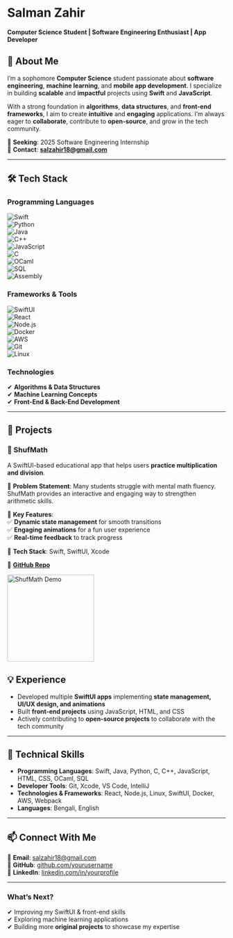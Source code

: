 # **Salman Zahir**  
**Computer Science Student | Software Engineering Enthusiast | App Developer**  

## 🚀 **About Me**  
I’m a sophomore **Computer Science** student passionate about **software engineering**, **machine learning**, and **mobile app development**. I specialize in building **scalable** and **impactful** projects using **Swift** and **JavaScript**.  

With a strong foundation in **algorithms**, **data structures**, and **front-end frameworks**, I aim to create **intuitive** and **engaging** applications. I’m always eager to **collaborate**, contribute to **open-source**, and grow in the tech community.  

📌 **Seeking**: 2025 Software Engineering Internship  
📩 **Contact**: **salzahir18@gmail.com**  

---  

## 🛠 **Tech Stack**  

### **Programming Languages**  
![Swift](https://img.shields.io/badge/Swift-F05138?style=flat&logo=swift&logoColor=white)  
![Python](https://img.shields.io/badge/Python-3776AB?style=flat&logo=python&logoColor=white)  
![Java](https://img.shields.io/badge/Java-007396?style=flat&logo=java&logoColor=white)  
![C++](https://img.shields.io/badge/C++-00599C?style=flat&logo=c%2B%2B&logoColor=white)  
![JavaScript](https://img.shields.io/badge/JavaScript-F7DF1E?style=flat&logo=javascript&logoColor=black)  
![C](https://img.shields.io/badge/C-A8B9CC?style=flat&logo=c&logoColor=black)  
![OCaml](https://img.shields.io/badge/OCaml-EF7A08?style=flat&logo=ocaml&logoColor=black)  
![SQL](https://img.shields.io/badge/SQL-4479A1?style=flat&logo=sqlite&logoColor=white)  
![Assembly](https://img.shields.io/badge/Assembly-525252?style=flat)  

### **Frameworks & Tools**  
![SwiftUI](https://img.shields.io/badge/SwiftUI-007AFF?style=flat&logo=swift&logoColor=white)  
![React](https://img.shields.io/badge/React-61DAFB?style=flat&logo=react&logoColor=black)  
![Node.js](https://img.shields.io/badge/Node.js-339933?style=flat&logo=nodedotjs&logoColor=white)  
![Docker](https://img.shields.io/badge/Docker-2496ED?style=flat&logo=docker&logoColor=white)  
![AWS](https://img.shields.io/badge/AWS-FF9900?style=flat&logo=amazonaws&logoColor=white)  
![Git](https://img.shields.io/badge/Git-F05032?style=flat&logo=git&logoColor=white)  
![Linux](https://img.shields.io/badge/Linux-FCC624?style=flat&logo=linux&logoColor=black)  

### **Technologies**  
✔ **Algorithms & Data Structures**  
✔ **Machine Learning Concepts**  
✔ **Front-End & Back-End Development**  

---  

## 📱 **Projects**  

### **🔹 ShufMath**  
A SwiftUI-based educational app that helps users **practice multiplication and division**.  

🔹 **Problem Statement**: Many students struggle with mental math fluency. ShufMath provides an interactive and engaging way to strengthen arithmetic skills.  

🔹 **Key Features**:  
✅ **Dynamic state management** for smooth transitions  
✅ **Engaging animations** for a fun user experience  
✅ **Real-time feedback** to track progress  

🔹 **Tech Stack**: Swift, SwiftUI, Xcode  

🔗 **[GitHub Repo](https://github.com/salzahir/ShufMath)**  

<div align="left">
  <img src="https://github.com/salzahir/ShufMath/blob/main/images/appIcon.png?raw=true" alt="ShufMath Demo" width="200">
</div>

## 💡 **Experience**  
- Developed multiple **SwiftUI apps** implementing **state management, UI/UX design, and animations**  
- Built **front-end projects** using JavaScript, HTML, and CSS  
- Actively contributing to **open-source projects** to collaborate with the tech community  

---

## 🔧 **Technical Skills**  

- **Programming Languages**: Swift, Java, Python, C, C++, JavaScript, HTML, CSS, OCaml, SQL  
- **Developer Tools**: Git, Xcode, VS Code, IntelliJ  
- **Technologies & Frameworks**: React, Node.js, Linux, SwiftUI, Docker, AWS, Webpack  
- **Languages**: Bengali, English  

---

## 📫 **Connect With Me**  
📧 **Email**: salzahir18@gmail.com  
📌 **GitHub**: [github.com/yourusername](#)  
💼 **LinkedIn**: [linkedin.com/in/yourprofile](#)  

---

### **What’s Next?**  
✔ Improving my SwiftUI & front-end skills  
✔ Exploring machine learning applications  
✔ Building more **original projects** to showcase my expertise  
